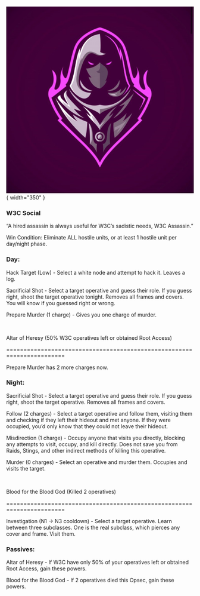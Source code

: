 ![w3cassassin.png](Images/w3cassassin.png){ width="350" }

### **W3C Social**

“A hired assassin is always useful for W3C’s sadistic needs, W3C Assassin.”

Win Condition: Eliminate ALL hostile units, or at least 1 hostile unit per day/night phase.

### **Day:**

Hack Target (Low) - Select a white node and attempt to hack it. Leaves a log.

Sacrificial Shot - Select a target operative and guess their role. If you guess right, shoot the target operative tonight. Removes all frames and covers. You will know if you guessed right or wrong.

Prepare Murder (1 charge) - Gives you one charge of murder.

<br>

Altar of Heresy (50% W3C operatives left or obtained Root Access)

=======================================================================

Prepare Murder has 2 more charges now.

### **Night:**

Sacrificial Shot - Select a target operative and guess their role. If you guess right, shoot the target operative. Removes all frames and covers.

Follow (2 charges) - Select a target operative and follow them, visiting them and checking if they left their hideout and met anyone. If they were occupied, you’d only know that they could not leave their hideout.

Misdirection (1 charge) - Occupy anyone that visits you directly, blocking any attempts to visit, occupy, and kill directly. Does not save you from Raids, Stings, and other indirect methods of killing this operative.

Murder (0 charges) - Select an operative and murder them. Occupies and visits the target.

<br>

Blood for the Blood God (Killed 2 operatives)

=======================================================================

Investigation (N1 -> N3 cooldown) - Select a target operative. Learn between three subclasses. One is the real subclass, which pierces any cover and frame. Visit them.

### **Passives:**

Altar of Heresy - If W3C have only 50% of your operatives left or obtained Root Access, gain these powers.

Blood for the Blood God - If 2 operatives died this Opsec, gain these powers.